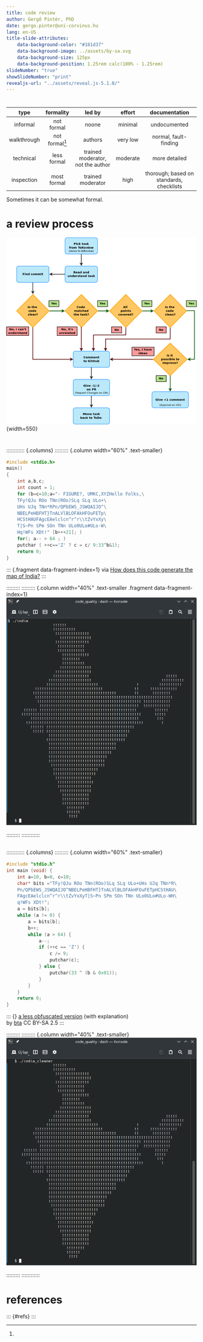 ```yaml
---
title: code review
author: Gergő Pintér, PhD
date: gergo.pinter@uni-corvinus.hu
lang: en-US
title-slide-attributes:
    data-background-color: "#181d37"
    data-background-image: ../assets/by-sa.svg
    data-background-size: 125px
    data-background-position: 1.25rem calc(100% - 1.25rem)
slideNumber: "true"
showSlideNumber: "print"
revealjs-url: "../assets/reveal.js-5.1.0/"
---
```


# 

|type       |formality     |led by                           |effort  |documentation                             |
|:---------:|:------------:|:-------------------------------:|:------:|:----------------------------------------:|
|informal   |not formal    |noone                            |minimal |undocumented                              |
|walkthrough|not formal[^1]|authors                          |very low|normal, fault-finding                     |
|technical  |less formal   |trained moderator, not the author|moderate|more detailed                             |
|inspection |most formal   |trained moderator                |high    |thorough; based on  standards, checklists |

[^1]:
Sometimes it can be somewhat formal.

# a review process

![](figures/proc3.png){width=550}


#

:::::::::::: {.columns}
::::::::: {.column width="60%" .text-smaller}
```c
#include <stdio.h>
main()
{
    int a,b,c;
    int count = 1;
    for (b=c=10;a="- FIGURE?, UMKC,XYZHello Folks,\
    TFy!QJu ROo TNn(ROo)SLq SLq ULo+\
    UHs UJq TNn*RPn/QPbEWS_JSWQAIJO^\
    NBELPeHBFHT}TnALVlBLOFAkHFOuFETp\
    HCStHAUFAgcEAelclcn^r^r\\tZvYxXy\
    T|S~Pn SPm SOn TNn ULo0ULo#ULo-W\
    Hq!WFs XDt!" [b+++21]; )
    for(; a-- > 64 ; )
    putchar ( ++c=='Z' ? c = c/ 9:33^b&1);
    return 0;
}
```

::: {.fragment data-fragment-index=1}
via [How does this code generate the map of India?](https://stackoverflow.com/questions/3533348/how-does-this-code-generate-the-map-of-india)
:::

:::::::::
::::::::: {.column width="40%" .text-smaller .fragment data-fragment-index=1}
![](figures/india.png)

:::::::::
::::::::::::

##

:::::::::::: {.columns}
::::::::: {.column width="60%" .text-smaller}
```c
#include "stdio.h"
int main (void) {
    int a=10, b=0, c=10;
    char* bits ="TFy!QJu ROo TNn(ROo)SLq SLq ULo+UHs UJq TNn*R\
    Pn/QPbEWS_JSWQAIJO^NBELPeHBFHT}TnALVlBLOFAkHFOuFETpHCStHAU\
    FAgcEAelclcn^r^r\\tZvYxXyT|S~Pn SPm SOn TNn ULo0ULo#ULo-WH\
    q!WFs XDt!";
    a = bits[b];
    while (a != 0) {
        a = bits[b];
        b++;
        while (a > 64) {
            a--;
            if (++c == 'Z') {
                c /= 9;
                putchar(c);
            } else {
                putchar(33 ^ (b & 0x01));
            }
        }
    }
    return 0;
}
```

::: {}
[a less obfuscated version](https://stackoverflow.com/a/3533420/4737417) (with explanation)<br>by [bta](https://stackoverflow.com/users/79566/bta) CC&nbsp;BY-SA&nbsp;2.5
:::

:::::::::
::::::::: {.column width="40%" .text-smaller}
![](figures/india_cleaner.png)

:::::::::
::::::::::::


# references

::: {#refs}
:::
